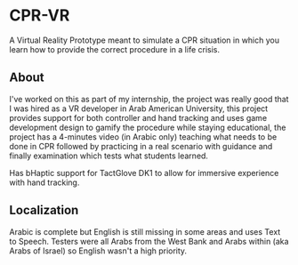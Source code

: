 # CPR-VR
A Virtual Reality Prototype meant to simulate a CPR situation in which you learn how to provide the correct procedure in a life crisis.

## About

I've worked on this as part of my internship, the project was really good that I was hired as a VR developer in Arab American University, this project provides support for both controller and hand tracking and uses game development design to gamify the procedure while staying educational, the project has a 4-minutes video (in Arabic only) teaching what needs to be done in CPR followed by practicing in a real scenario with guidance and finally examination which tests what students learned.

Has bHaptic support for TactGlove DK1 to allow for immersive experience with hand tracking.

## Localization

Arabic is complete but English is still missing in some areas and uses Text to Speech. Testers were all Arabs from the West Bank and Arabs within (aka Arabs of Israel) so English wasn't a high priority.
